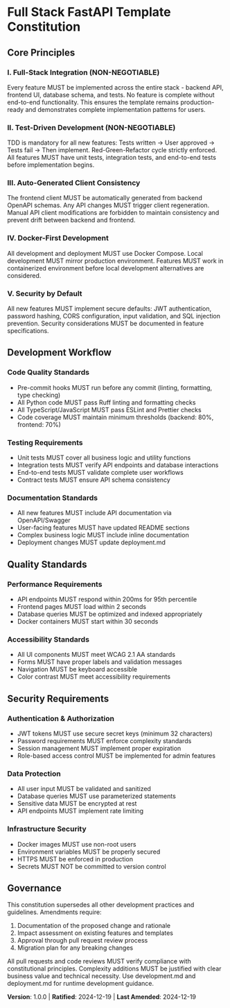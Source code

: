 <!-- 
Sync Impact Report:
Version change: 0.1.0 → 1.0.0 (MAJOR: Initial constitution creation)
Modified principles: N/A (new constitution)
Added sections: Development Workflow, Quality Standards, Security Requirements
Removed sections: N/A (new constitution)
Templates requiring updates:
✅ plan-template.md - Constitution Check section aligns with new principles
✅ spec-template.md - No changes needed, general template structure maintained
✅ tasks-template.md - TDD principles align with constitution requirements
Follow-up TODOs: None - all placeholders resolved
-->

# Full Stack FastAPI Template Constitution

## Core Principles

### I. Full-Stack Integration (NON-NEGOTIABLE)
Every feature MUST be implemented across the entire stack - backend API, frontend UI, database schema, and tests. No feature is complete without end-to-end functionality. This ensures the template remains production-ready and demonstrates complete implementation patterns for users.

### II. Test-Driven Development (NON-NEGOTIABLE)
TDD is mandatory for all new features: Tests written → User approved → Tests fail → Then implement. Red-Green-Refactor cycle strictly enforced. All features MUST have unit tests, integration tests, and end-to-end tests before implementation begins.

### III. Auto-Generated Client Consistency
The frontend client MUST be automatically generated from backend OpenAPI schemas. Any API changes MUST trigger client regeneration. Manual API client modifications are forbidden to maintain consistency and prevent drift between backend and frontend.

### IV. Docker-First Development
All development and deployment MUST use Docker Compose. Local development MUST mirror production environment. Features MUST work in containerized environment before local development alternatives are considered.

### V. Security by Default
All new features MUST implement secure defaults: JWT authentication, password hashing, CORS configuration, input validation, and SQL injection prevention. Security considerations MUST be documented in feature specifications.

## Development Workflow

### Code Quality Standards
- Pre-commit hooks MUST run before any commit (linting, formatting, type checking)
- All Python code MUST pass Ruff linting and formatting checks
- All TypeScript/JavaScript MUST pass ESLint and Prettier checks
- Code coverage MUST maintain minimum thresholds (backend: 80%, frontend: 70%)

### Testing Requirements
- Unit tests MUST cover all business logic and utility functions
- Integration tests MUST verify API endpoints and database interactions
- End-to-end tests MUST validate complete user workflows
- Contract tests MUST ensure API schema consistency

### Documentation Standards
- All new features MUST include API documentation via OpenAPI/Swagger
- User-facing features MUST have updated README sections
- Complex business logic MUST include inline documentation
- Deployment changes MUST update deployment.md

## Quality Standards

### Performance Requirements
- API endpoints MUST respond within 200ms for 95th percentile
- Frontend pages MUST load within 2 seconds
- Database queries MUST be optimized and indexed appropriately
- Docker containers MUST start within 30 seconds

### Accessibility Standards
- All UI components MUST meet WCAG 2.1 AA standards
- Forms MUST have proper labels and validation messages
- Navigation MUST be keyboard accessible
- Color contrast MUST meet accessibility requirements

## Security Requirements

### Authentication & Authorization
- JWT tokens MUST use secure secret keys (minimum 32 characters)
- Password requirements MUST enforce complexity standards
- Session management MUST implement proper expiration
- Role-based access control MUST be implemented for admin features

### Data Protection
- All user input MUST be validated and sanitized
- Database queries MUST use parameterized statements
- Sensitive data MUST be encrypted at rest
- API endpoints MUST implement rate limiting

### Infrastructure Security
- Docker images MUST use non-root users
- Environment variables MUST be properly secured
- HTTPS MUST be enforced in production
- Secrets MUST NOT be committed to version control

## Governance

This constitution supersedes all other development practices and guidelines. Amendments require:
1. Documentation of the proposed change and rationale
2. Impact assessment on existing features and templates
3. Approval through pull request review process
4. Migration plan for any breaking changes

All pull requests and code reviews MUST verify compliance with constitutional principles. Complexity additions MUST be justified with clear business value and technical necessity. Use development.md and deployment.md for runtime development guidance.

**Version**: 1.0.0 | **Ratified**: 2024-12-19 | **Last Amended**: 2024-12-19
